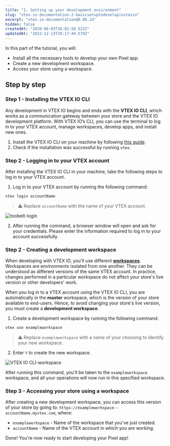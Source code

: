```yaml
---
title: "1. Setting up your development environment"
slug: "vtex-io-documentation-2-basicsetuptodevelopinvtexio"
excerpt: "vtex.io-documentation@0.88.24"
hidden: false
createdAt: "2020-06-03T16:02:50.522Z"
updatedAt: "2022-12-13T20:17:44.579Z"
---
```


In this part of the tutorial, you will:

- Install all the necessary tools to develop your own Pixel app.
- Create a new development workspace.
- Access your store using a workspace.

## Step by step

### Step 1 - Installing the VTEX IO CLI

Any development in VTEX IO begins and ends with the **VTEX IO CLI**, which works as a communication gateway between your store and the VTEX IO development platform. With VTEX IO’s CLI, you can use the terminal to log in to your VTEX account, manage workspaces, develop apps, and install new ones.

1. Install the VTEX IO CLI on your machine by following [this guide](https://developers.vtex.com/vtex-developer-docs/docs/vtex-io-documentation-vtex-io-cli-install).
2. Check if the installation was successful by running `vtex`.

### Step 2 - Logging in to your VTEX account

After installing the VTEX IO CLI in your machine, take the following steps to log in to your VTEX account.

1. Log in to your VTEX account by running the following command:

  ```sh
  vtex login accountName
  ```

  >⚠️ Replace `accountName` with the name of your VTEX account.

![toobelt-login](https://cdn.jsdelivr.net/gh/vtexdocs/dev-portal-content@readme-docs/docs/vtex-io/Getting%20Started/vtex-io-documentation-1-developnativeintegrationswithpixelapps/97626236-500caa80-1a08-11eb-9abb-7e03e7fe609c_36.png)

2. After running the command, a browser window will open and ask for your credentials. Please enter the information required to log in to your account successfully.

### Step 2 - Creating a development workspace

When developing with VTEX IO, you'll use different [**workspaces**](https://developers.vtex.com/vtex-developer-docs/docs/vtex-io-documentation-workspace/). Workspaces are environments isolated from one another. They can be understood as different versions of the same VTEX account. In practice, changes performed in a particular workspace do not affect your store's live version or other developers' work.

When you log in to a VTEX account using the VTEX IO CLI, you are automatically in the **master** workspace, which is the version of your store available to end-users. Hence, to avoid changing your store's live version, you must create a **development workspace**.

1. Create a development workspace by running the following command:

  ```sh
  vtex use exampleworkspace
  ```

  >⚠️ Replace `exampleworkspace`  with a name of your choosing to identify your new workspace.

2. Enter `Y` to create the new workspace.

![VTEX IO CLI-workspace](https://cdn.jsdelivr.net/gh/vtexdocs/dev-portal-content@readme-docs/docs/vtex-io/Getting%20Started/vtex-io-documentation-1-developnativeintegrationswithpixelapps/97626248-5438c800-1a08-11eb-9f0d-76753ef5c39a_56.png)

After running this command, you'll be taken to the `exampleworkspace` workspace, and all your operations will now run in this specified workspace.

### Step 3 - Accessing your store using a workspace

After creating a new development workspace, you can access this version of your store by going to: `https://exampleworkspace--accountName.myvtex.com`, where:

- `exampleworkspace` - Name of the workspace that you've just created.
- `accountName` - Name of the VTEX account in which you are working.

Done! You're now ready to start developing your Pixel app!
